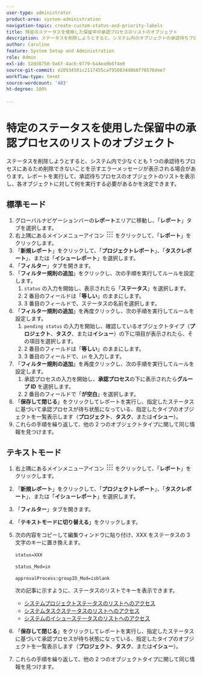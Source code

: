```yaml
---
user-type: administrator
product-area: system-administration
navigation-topic: create-custom-status-and-priority-labels
title: 特定のステータスを使用した保留中の承認プロセスのリストのオブジェクト
description: ステータスを削除しようとすると、システム内のオブジェクトの承認待ちプロセスで使用されているため削除できないことを示すエラーメッセージが表示される場合があります。これらのオブジェクトを検索して確認し、必要な作業を決定する場合は、それらのオブジェクトを一覧表示するレポートを実行できます。
author: Caroline
feature: System Setup and Administration
role: Admin
exl-id: 52dd8750-9a6f-4ac6-9779-ba4ea9b6f4e0
source-git-commit: e20934501c2117455ca7950834d868f78576dee7
workflow-type: tm+mt
source-wordcount: '483'
ht-degree: 100%

---
```


# 特定のステータスを使用した保留中の承認プロセスのリストのオブジェクト

ステータスを削除しようとすると、システム内で少なくとも 1 つの承認待ちプロセスにあるため削除できないことを示すエラーメッセージが表示される場合があります。レポートを実行して、承認待ちプロセスのオブジェクトのリストを表示し、各オブジェクトに対して何を実行する必要があるかを決定できます。

## 標準モード

1. グローバルナビゲーションバーの&#x200B;**レポート**&#x200B;エリアに移動し、「**レポート**」タブを選択します。
1. 右上隅にあるメインメニューアイコン ![](assets/main-menu-icon.png) をクリックして、「**レポート**」をクリックします。
1. 「**新規レポート**」をクリックして、「**プロジェクトレポート**」、「**タスクレポート**」、または「**イシューレポート**」を選択します。
1. 「**フィルター**」タブを開きます。
1. 「**フィルター規則の追加**」をクリックし、次の手順を実行してルールを設定します。
   1. `status` の入力を開始し、表示されたら「**ステータス**」を選択します。
   1. 2 番目のフィールドは「**等しい**」のままにします。
   1. 3 番目のフィールドで、ステータスの名前を選択します。
1. 「**フィルター規則の追加**」を再度クリックし、次の手順を実行してルールを設定します。
   1. `pending status` の入力を開始し、確認しているオブジェクトタイプ（**プロジェクト**、**タスク**、または&#x200B;**イシュー**）の下に項目が表示されたら、その項目を選択します。
   1. 2 番目のフィールドは「**等しい**」のままにします。
   1. 3 番目のフィールドで、`in` を入力します。
1. 「**フィルター規則の追加**」を再度クリックし、次の手順を実行してルールを設定します。
   1. 承認プロセスの入力を開始し、**承認プロセス**&#x200B;の下に表示されたら&#x200B;**グループ ID** を選択します。
   1. 2 番目のフィールドで「**が空白**」を選択します。
1. 「**保存して閉じる**」をクリックしてレポートを実行し、指定したステータスに基づいて承認プロセスが待ち状態になっている、指定したタイプのオブジェクトを一覧表示します（**プロジェクト**、**タスク**、または&#x200B;**イシュー**）。
1. これらの手順を繰り返して、他の 2 つのオブジェクトタイプに関して同じ情報を見つけます。


## テキストモード

1. 右上隅にあるメインメニューアイコン ![](assets/main-menu-icon.png) をクリックして、「**レポート**」をクリックします。
1. 「**新規レポート**」をクリックして、「**プロジェクトレポート**」、「**タスクレポート**」、または「**イシューレポート**」を選択します。
1. 「**フィルター**」タブを開きます。
1. 「**テキストモードに切り替える**」をクリックします。
1. 次の内容をコピーして編集ウィンドウに貼り付け、XXX をステータスの 3 文字のキーに置き換えます。

   `status=XXX`

   `status_Mod=in`

   `approvalProcess:groupID_Mod=isblank`

   次の記事に示すように、ステータスのリストでキーを表示できます。
   * [システムプロジェクトステータスのリストへのアクセス](project-statuses.md)
   * [システムタスクステータスのリストへのアクセス](task-statuses.md)
   * [システムのイシューステータスのリストへのアクセス](issue-statuses.md)

1. 「**保存して閉じる**」をクリックしてレポートを実行し、指定したステータスに基づいて承認プロセスが待ち状態になっている、指定したタイプのオブジェクトを一覧表示します（**プロジェクト**、**タスク**、または&#x200B;**イシュー**）。
1. これらの手順を繰り返して、他の 2 つのオブジェクトタイプに関して同じ情報を見つけます。
